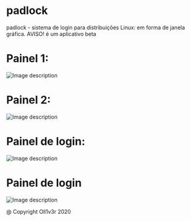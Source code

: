 # padlock
padlock - sistema de login para distribuiçôes Linux: em forma de janela gráfica. AVISO! é um aplicativo beta

# Painel 1:
![Image description](https://github.com/Oll1v3r/padlock/blob/master/src/media/painel-1.png)

# Painel 2:
![Image description](https://github.com/Oll1v3r/padlock/blob/master/src/media/painel-2.png)

# Painel de login:

![Image description](https://github.com/Oll1v3r/padlock/blob/master/src/media/setupRegister.png)

# Painel de login

![Image description](https://github.com/Oll1v3r/padlock/blob/master/src/media/setupRegistered.png)

@ Copyright Oll1v3r 2020
